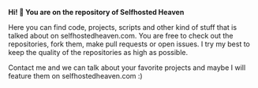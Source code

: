 **Hi! 👋 You are on the repository of Selfhosted Heaven**

Here you can find code, projects, scripts and other kind of stuff that is talked about on selfhostedheaven.com. 
You are free to check out the repositories, fork them, make pull requests or open issues. I try my best to keep the quality of the repositories as high as possible.

Contact me and we can talk about your favorite projects and maybe I will feature them on selfhostedheaven.com :)
